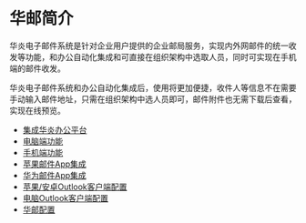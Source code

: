 
# 华邮简介

华炎电子邮件系统是针对企业用户提供的企业邮局服务，实现内外网邮件的统一收发等功能，和办公自动化集成和可直接在组织架构中选取人员，同时可实现在手机端的邮件收发。

华炎电子邮件系统和办公自动化集成后，使用将更加便捷，收件人等信息不在需要手动输入邮件地址，只需在组织架构中选人员即可，邮件附件也无需下载后查看，实现在线预览。

   - [集成华炎办公平台](guide_steedos.md)
   - [电脑端功能](guide_pc.md)
   - [手机端功能](guide_phone.md)
   - [苹果邮件App集成](setting_iphone.md)
   - [华为邮件App集成](setting_android.md)
   - [苹果/安卓Outlook客户端配置](setting_phone_outlook.md)
   - [电脑Outlook客户端配置](setting_outlook.md)
   - [华邮配置](setting_mail.md)

